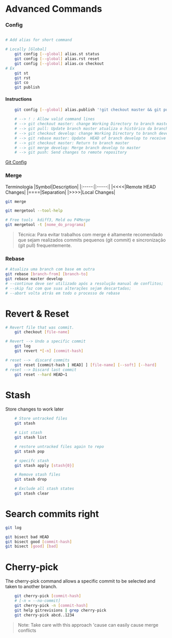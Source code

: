 # Advanced Commands #

### Config

```bash

# Add alias for short command

# Locally [Global]
    git config [--global] alias.st status
    git config [--global] alias.rst reset
    git config [--global] alias.co checkout
# Ex
    git st
    git rst
    git co
    git publish
```

#### Instructions
```bash
    git config [--global] alias.publish '!git checkout master && git pull && git checkout dev && git rebase master && git checkout master && git merge dev && git push'

    # --> ! : Allow valid command lines
    # --> git checkout master: change Working Directory to branch master
    # --> git pull: Update branch master atualiza o histórico da branch master
    # --> git checkout develop: change Working Directory to branch develop
    # --> git rebase master: Update  HEAD of branch develop to receive changes of the branch master
    # --> git checkout master: Return to branch master
    # --> git merge develop: Merge branch develop to master
    # --> git push: Send changes to remote repository
```
[Git Config](https://git-scm.com/docs/git-config)


### Merge

Terminologia
|Symbol|Description|
|:-----:|:-----:|
|<<<<|Remote HEAD Changes|
|====|Separation|
|>>>>|Local Changes|

```bash
git merge

git mergetool --tool-help

# Free tools  kdiff3, Meld ou P4Merge
git mergetool -t [nome_do_programa]

```
> Técnica:
>   Para evitar trabalhos com merge é altamente recomendado que sejam realizados commits pequenos (git commit) e sincronização  (git pull) frequentemente.

### Rebase

```bash
# Atualiza uma branch com base em outra
git rebase [branch-from] [branch-to]
git rebase master develop
# --continue deve ser utilizado após a resolução manual de conflitos;
# --skip faz com que suas alterações sejam descartadas;
# --abort volta atrás em todo o processo de rebase

```

# Revert & Reset

```bash
# Revert file that was commit.
    git checkout [file-name]

# Revert --> Undo a specific commit
    git log
    git revert *[-n] [commit-hash]

# reset -->  discard commits
    git reset [commit-hash | HEAD] ] [file-name] [--soft] [--hard]
# reset --> Discard last commit
    git reset --hard HEAD~1

```

# Stash
Store changes to work later

```bash
    # Store untracked files
    git stash

    # List stash
    git stash list

    # restore untracked files again to repo
    git stash pop

    # specifc stash
    git stash apply [stash{0}]

    # Remove stash files
    git stash drop

    # Exclude all stash states
    git stash clear
```

# Search commits right

```bash
git log

git bisect bad HEAD
git bisect good [commit-hash]
git bisect [good] [bad]
```

# Cherry-pick

The cherry-pick command allows a specific commit to be selected and taken to another branch.

```bash
    git cherry-pick [commit-hash]
    # [-n = --no-commit]
    git cherry-pick -n [commit-hash] 
    git help gitrevisions | grep cherry-pick
    git cherry-pick abcd..1234

```

> Note:
> Take care with this approach 'cause can easily cause merge conflicts